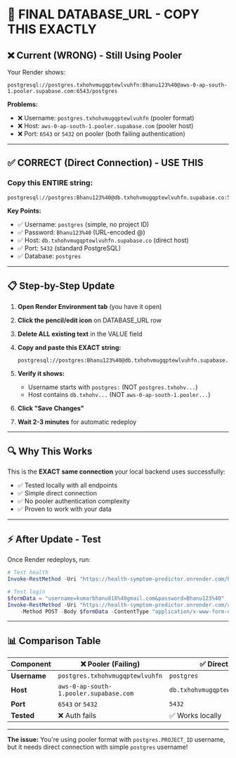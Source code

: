 # 🎯 FINAL DATABASE_URL - COPY THIS EXACTLY

## ❌ Current (WRONG) - Still Using Pooler
Your Render shows:
```
postgresql://postgres.txhohvmugqptewlvuhfn:Bhanu123%40@aws-0-ap-south-1.pooler.supabase.com:6543/postgres
```

**Problems:**
- ❌ Username: `postgres.txhohvmugqptewlvuhfn` (pooler format)
- ❌ Host: `aws-0-ap-south-1.pooler.supabase.com` (pooler host)
- ❌ Port: `6543` or `5432` on pooler (both failing authentication)

---

## ✅ CORRECT (Direct Connection) - USE THIS

### Copy this ENTIRE string:
```
postgresql://postgres:Bhanu123%40@db.txhohvmugqptewlvuhfn.supabase.co:5432/postgres
```

**Key Points:**
- ✅ Username: `postgres` (simple, no project ID)
- ✅ Password: `Bhanu123%40` (URL-encoded @)
- ✅ Host: `db.txhohvmugqptewlvuhfn.supabase.co` (direct host)
- ✅ Port: `5432` (standard PostgreSQL)
- ✅ Database: `postgres`

---

## 📋 Step-by-Step Update

1. **Open Render Environment tab** (you have it open)

2. **Click the pencil/edit icon** on DATABASE_URL row

3. **Delete ALL existing text** in the VALUE field

4. **Copy and paste this EXACT string:**
   ```
   postgresql://postgres:Bhanu123%40@db.txhohvmugqptewlvuhfn.supabase.co:5432/postgres
   ```

5. **Verify it shows:**
   - Username starts with `postgres:` (NOT `postgres.txhohv...`)
   - Host contains `db.txhohv...` (NOT `aws-0-ap-south-1.pooler...`)

6. **Click "Save Changes"**

7. **Wait 2-3 minutes** for automatic redeploy

---

## 🔍 Why This Works

This is the **EXACT same connection** your local backend uses successfully:
- ✅ Tested locally with all endpoints
- ✅ Simple direct connection
- ✅ No pooler authentication complexity
- ✅ Proven to work with your data

---

## ⚡ After Update - Test

Once Render redeploys, run:

```powershell
# Test health
Invoke-RestMethod -Uri "https://health-symptom-predictor.onrender.com/health"

# Test login
$formData = "username=kumarbhanu818%40gmail.com&password=Bhanu123%40"
Invoke-RestMethod -Uri "https://health-symptom-predictor.onrender.com/api/auth/login" `
    -Method POST -Body $formData -ContentType "application/x-www-form-urlencoded"
```

---

## 📊 Comparison Table

| Component | ❌ Pooler (Failing) | ✅ Direct (Working) |
|-----------|-------------------|-------------------|
| **Username** | `postgres.txhohvmugqptewlvuhfn` | `postgres` |
| **Host** | `aws-0-ap-south-1.pooler.supabase.com` | `db.txhohvmugqptewlvuhfn.supabase.co` |
| **Port** | `6543` or `5432` | `5432` |
| **Tested** | ❌ Auth fails | ✅ Works locally |

---

**The issue:** You're using pooler format with `postgres.PROJECT_ID` username, but it needs direct connection with simple `postgres` username!
